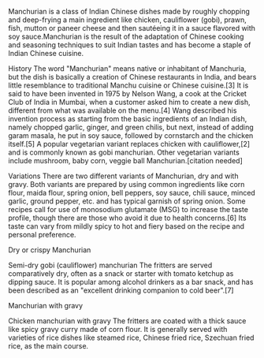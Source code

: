 Manchurian is a class of Indian Chinese dishes made by roughly chopping and deep-frying a main ingredient like chicken, cauliflower (gobi), prawn, fish, mutton or paneer cheese and then sautéeing it in a sauce flavored with soy sauce.Manchurian is the result of the adaptation of Chinese cooking and seasoning techniques to suit Indian tastes and has become a staple of Indian Chinese cuisine.

History
The word "Manchurian" means native or inhabitant of Manchuria, but the dish is basically a creation of Chinese restaurants in India, and bears little resemblance to traditional Manchu cuisine or Chinese cuisine.[3] It is said to have been invented in 1975 by Nelson Wang, a cook at the Cricket Club of India in Mumbai, when a customer asked him to create a new dish, different from what was available on the menu.[4] Wang described his invention process as starting from the basic ingredients of an Indian dish, namely chopped garlic, ginger, and green chilis, but next, instead of adding garam masala, he put in soy sauce, followed by cornstarch and the chicken itself.[5] A popular vegetarian variant replaces chicken with cauliflower,[2] and is commonly known as gobi manchurian. Other vegetarian variants include mushroom, baby corn, veggie ball Manchurian.[citation needed]

Variations
There are two different variants of Manchurian, dry and with gravy. Both variants are prepared by using common ingredients like corn flour, maida flour, spring onion, bell peppers, soy sauce, chili sauce, minced garlic, ground pepper, etc. and has typical garnish of spring onion. Some recipes call for use of monosodium glutamate (MSG) to increase the taste profile, though there are those who avoid it due to health concerns.[6] Its taste can vary from mildly spicy to hot and fiery based on the recipe and personal preference.

Dry or crispy Manchurian

Semi-dry gobi (cauliflower) manchurian
The fritters are served comparatively dry, often as a snack or starter with tomato ketchup as dipping sauce. It is popular among alcohol drinkers as a bar snack, and has been described as an "excellent drinking companion to cold beer".[7]

Manchurian with gravy

Chicken manchurian with gravy
The fritters are coated with a thick sauce like spicy gravy curry made of corn flour. It is generally served with varieties of rice dishes like steamed rice, Chinese fried rice, Szechuan fried rice, as the main course.